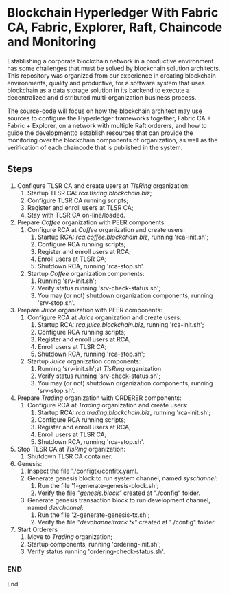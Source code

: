 
# Blockchain Hyperledger With Fabric CA, Fabric, Explorer, Raft, Chaincode and Monitoring

Establishing a corporate blockchain network in a productive environment has some challenges that must be solved by blockchain solution architects. This repository was organized from our experience in creating blockchain environments, quality and productive, for a software system that uses blockchain as a data storage solution in its backend to execute a decentralized and distributed multi-organization business process. 

The source-code will focus on how the blockchain architect may use sources to configure the Hyperledger frameworks together, Fabric CA + Fabric + Explorer, on a network with multiple Raft orderers, and how to guide the developmentto establish resources that can provide the monitoring over the blockchain components of organization, as well as the verification of each chaincode that is published in the system.

## Steps

1. Configure TLSR CA and create users at *TlsRing* organization:
    1. Startup TLSR CA: _rca.tlsring.blockchain.biz_;
    1. Configure TLSR CA running scripts;
    1. Register and enroll users at TLSR CA;
    1. Stay with TLSR CA on-line/loaded.
1. Prepare *Coffee* organization with PEER components:
    1. Configure RCA at *Coffee* organization and create users:
        1. Startup RCA: _rca.coffee.blockchain.biz_, running 'rca-init.sh';
        1. Configure RCA running scripts;
        1. Register and enroll users at RCA;
        1. Enroll users at TLSR CA;
        1. Shutdown RCA, running 'rca-stop.sh'.
    1. Startup *Coffee* organization components:
        1. Running 'srv-init.sh';
        1. Verify status running 'srv-check-status.sh';
        1. You may (or not) shutdown organization components, running 'srv-stop.sh'.
1. Prepare *Juice* organization with PEER components:
    1. Configure RCA at *Juice* organization and create users:
        1. Startup RCA: _rca.juice.blockchain.biz_, running 'rca-init.sh';
        1. Configure RCA running scripts;
        1. Register and enroll users at RCA;
        1. Enroll users at TLSR CA;
        1. Shutdown RCA, running 'rca-stop.sh';
    1. Startup *Juice* organization components:
        1. Running 'srv-init.sh';at *TlsRing* organization
        1. Verify status running 'srv-check-status.sh';
        1. You may (or not) shutdown organization components, running 'srv-stop.sh'.
1. Prepare *Trading* organization with ORDERER components:
    1. Configure RCA at *Trading* organization and create users:
        1. Startup RCA: _rca.trading.blockchain.biz_, running 'rca-init.sh';
        1. Configure RCA running scripts;
        1. Register and enroll users at RCA;
        1. Enroll users at TLSR CA;
        1. Shutdown RCA, running 'rca-stop.sh'.
1. Stop TLSR CA at *TlsRing* organization:
    1. Shutdown TLSR CA container.
1. Genesis:
    1. Inspect the file './configtx/confitx.yaml.
    1. Generate genesis block to run system channel, named _syschannel_:
        1. Run the file '1-generate-genesis-block.sh';
        1. Verify the file _"genesis.block"_ created at "./config" folder.
    1. Generate genesis transaction block to run development channel, named _devchannel_:
        1. Run the file '2-generate-genesis-tx.sh';
        1. Verify the file _"devchanneltrack.tx"_ created at "./config" folder.
1. Start Orderers
    1. Move to *Trading* organization;
    1. Startup components, running 'ordering-init.sh';
    1. Verify status running 'ordering-check-status.sh'.

### END

End
